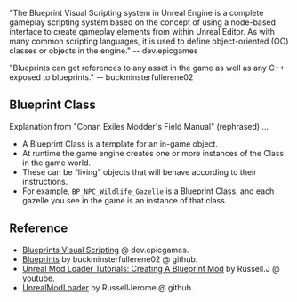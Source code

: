 
"The Blueprint Visual Scripting system in Unreal Engine is a complete gameplay scripting system based on the concept of using a node-based interface to create gameplay elements from within Unreal Editor. As with many common scripting languages, it is used to define object-oriented (OO) classes or objects in the engine." -- dev.epicgames

"Blueprints can get references to any asset in the game as well as any C++ exposed to blueprints." -- buckminsterfullerene02

## Blueprint Class

Explanation from "Conan Exiles Modder's Field Manual" (rephrased) ...

- A Blueprint Class is a template for an in-game object.
- At runtime the game engine creates one or more instances of the Class in the game world.
- These can be “living” objects that will behave according to their instructions.
- For example, `BP_NPC_Wildlife_Gazelle` is a Blueprint Class, and each gazelle you see in the game is an instance of that class.


## Reference

- [Blueprints Visual Scripting](https://dev.epicgames.com/documentation/en-us/unreal-engine/blueprints-visual-scripting-in-unreal-engine) @ dev.epicgames.
- [Blueprints](https://buckminsterfullerene02.github.io/dev-guide/Basis/Blueprints.html) by buckminsterfullerene02 @ github.
- [Unreal Mod Loader Tutorials: Creating A Blueprint Mod](https://www.youtube.com/watch?v=fB3yT85XhVA&t=2s) by Russell.J @ youtube.
- [UnrealModLoader](https://github.com/RussellJerome/UnrealModLoader) by RussellJerome @ github.
